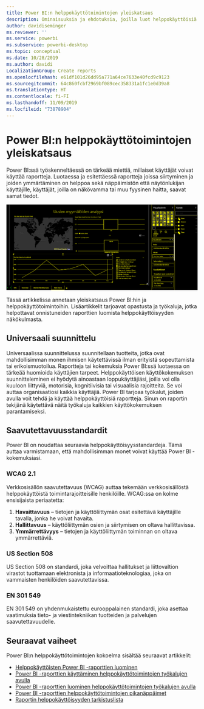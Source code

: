 ```yaml
---
title: Power BI:n helppokäyttötoimintojen yleiskatsaus
description: Ominaisuuksia ja ehdotuksia, joilla luot helppokäyttöisiä Power BI Desktop -raportteja
author: davidiseminger
ms.reviewer: ''
ms.service: powerbi
ms.subservice: powerbi-desktop
ms.topic: conceptual
ms.date: 10/28/2019
ms.author: davidi
LocalizationGroup: Create reports
ms.openlocfilehash: e61df101d26dd95a771a64ce7633e40fcd9c9123
ms.sourcegitcommit: 64c860fcbf2969bf089cec358331a1fc1e0d39a8
ms.translationtype: HT
ms.contentlocale: fi-FI
ms.lasthandoff: 11/09/2019
ms.locfileid: "73878904"
---
```

# <a name="overview-of-accessibility-in-power-bi"></a>Power BI:n helppokäyttötoimintojen yleiskatsaus
Power BI:ssä työskenneltäessä on tärkeää miettiä, millaiset käyttäjät voivat käyttää raportteja. Luotaessa ja esitettäessä raportteja joissa siirtyminen ja joiden ymmärtäminen on helppoa sekä näppäimistön että näytönlukijan käyttäjille, käyttäjät, joilla on näkövamma tai muu fyysinen haitta, saavat samat tiedot.

![Suuren kontrastin Windows-asetukset](media/desktop-accessibility/accessibility-05b.png)

Tässä artikkelissa annetaan yleiskatsaus Power BI:hin ja helppokäyttötoimintoihin. Lisäartikkelit tarjoavat opastusta ja työkaluja, jotka helpottavat onnistuneiden raporttien luomista helppokäyttöisyyden näkökulmasta.

## <a name="universal-design"></a>Universaali suunnittelu

Universaalissa suunnittelussa suunnitellaan tuotteita, jotka ovat mahdollisimman monen ihmisen käytettävissä ilman erityistä sopeuttamista tai erikoismuotoilua. Raportteja tai kokemuksia Power BI:ssä luotaessa on tärkeää huomioida käyttäjien tarpeet. Helppokäyttöisen käyttökokemuksen suunnitteleminen ei hyödytä ainoastaan loppukäyttäjiäsi, joilla voi olla kuuloon liittyviä, motorisia, kognitiivisia tai visuaalisia rajoitteita. Se voi auttaa organisaatiosi kaikkia käyttäjiä. Power BI tarjoaa työkalut, joiden avulla voit tehdä ja käyttää helppokäyttöisiä raportteja. Sinun on raportin tekijänä käytettävä näitä työkaluja kaikkien käyttökokemuksen parantamiseksi.

## <a name="accessibility-standards"></a>Saavutettavuusstandardit

Power BI on noudattaa seuraavia helppokäyttöisyysstandardeja.  Tämä auttaa varmistamaan, että mahdollisimman monet voivat käyttää Power BI -kokemuksiasi.

### <a name="wcag-21"></a>WCAG 2.1
Verkkosisällön saavutettavuus (WCAG) auttaa tekemään verkkosisällöstä helppokäyttöistä toimintarajoitteisille henkilöille. WCAG:ssa on kolme ensisijaista periaatetta:

1. **Havaittavuus** – tietojen ja käyttöliittymän osat esitettävä käyttäjille tavalla, jonka he voivat havaita.
2. **Hallittavuus** – käyttöliittymän osien ja siirtymisen on oltava hallittavissa.
3. **Ymmärrettävyys** – tietojen ja käyttöliittymän toiminnan on oltava ymmärrettäviä.

### <a name="us-section-508"></a>US Section 508

US Section 508 on standardi, joka velvoittaa hallitukset ja liittovaltion virastot tuottamaan elektronista ja informaatioteknologiaa, joka on vammaisten henkilöiden saavutettavissa.

### <a name="en-301-549"></a>EN 301 549
EN 301 549 on yhdenmukaistettu eurooppalainen standardi, joka asettaa vaatimuksia tieto- ja viestintekniikan tuotteiden ja palvelujen saavutettavuudelle.  



## <a name="next-steps"></a>Seuraavat vaiheet

Power BI:n helppokäyttötoimintojen kokoelma sisältää seuraavat artikkelit:

* [Helppokäyttöisten Power BI -raporttien luominen](desktop-accessibility-creating-reports.md) 
* [Power BI -raporttien käyttäminen helppokäyttötoimintojen työkalujen avulla](desktop-accessibility-consuming-tools.md)
* [Power BI -raporttien luominen helppokäyttötoimintojen työkalujen avulla](desktop-accessibility-creating-tools.md)
* [Power BI -raporttien helppokäyttötoimintojen pikanäppäimet](desktop-accessibility-keyboard-shortcuts.md)
* [Raportin helppokäyttöisyyden tarkistuslista](desktop-accessibility-creating-reports.md#report-accessibility-checklist)


